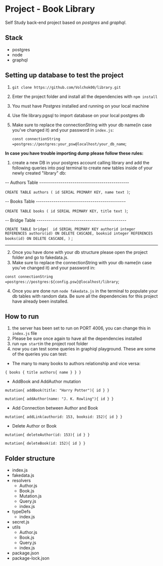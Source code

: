 # Project - Book Library 
Self Study back-end project based on _postgres_ and _graphql_.

## Stack
* postgres
* node
* graphql

## Setting up database to test the project
1) `git clone https://github.com/Volchok00/library.git`
1) Enter the project folder and install all the dependencies with `npm install` 
2) You must have _Postgres_ installed and running on your local machine
3) Use file library.pgsql to import database on your local postgres db
4) Make sure to replace the connectionString with your db name(in case you've changed it) and your password in `index.js`:

    `const connectionString =postgres://postgres:your_psw@localhost/your_db_name`;

**In case you have trouble importing dump please follow these rules:**
1) create a new DB in your postgres account calling library and add the following queries into psql terminal to create new tables inside of your newly created "library" db:

-- Authors Table ----------------------------------------------

`CREATE TABLE authors (
    id SERIAL PRIMARY KEY,
    name text
)`;

-- Books Table ----------------------------------------------

`CREATE TABLE books (
    id SERIAL PRIMARY KEY,
    title text
)`;

-- Bridge Table ----------------------------------------------

`CREATE TABLE bridge( 
    id SERIAL PRIMARY KEY
    authorid integer REFERENCES authors(id) ON DELETE CASCADE,
    booksid integer REFERENCES books(id) ON DELETE CASCADE,
  )`
;

 -------------------------------------------------------------
 
2) Once you have done with your db structure please open the project folder and go to fakedata.js.
3) Make sure to replace the connectionString with your db name(in case you've changed it) and your password in:

`const connectionString =postgres://postgres:${config.psw}@localhost/library`; 

4) Once you are done run `node fakedata.js` in the terminal to populate your db tables with random data. Be sure all the dependencies for this project have already been installed. 

## How to run

1) the server has been set to run on PORT 4006, you can change this in `index.js` file
2) Please be sure once again to have all the dependencies installed
3) run `npm start`in the project root folder
4) now you can test some queries in graphiql playground. These are some of the queries you can test:

* The many to many books to authors relationship and vice versa:

`{
  books {
    title
    authors{
      name
    }
  }
}`

* AddBook and AddAuthor mutation

`mutation{
  addBook(title: "Harry Potter"){
    id
  }
}`

`mutation{
  addAuthor(name: "J. K. Rowling"){
    id
  }
}
`
* Add Connection between Author and Book

`mutation{
  addLink(authorid: 153, booksid: 152){
    id
  }
}`

* Delete Author or Book

`mutation{
  deleteAuthor(id: 153){
    id
  }
}`

`mutation{
  deleteBook(id: 152){
    id
  }
}`

## Folder structure
* index.js
* fakedata.js
* resolvers
  * Author.js
  * Book.js
  * Mutation.js
  * Query.js
  * index.js
* typeDefs
  * index.js
* secret.js
* utils
  * Author.js
  * Book.js
  * Query.js
  * index.js
* package.json
* package-lock.json
